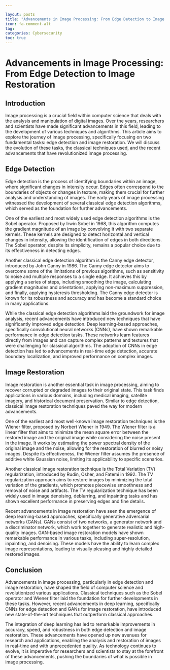 ```yaml
---

layout: posts
title: "Advancements in Image Processing: From Edge Detection to Image Restoration"
icon: fa-comment-alt
tag:      
categories: Cybersecurity
toc: true
---
```




# Advancements in Image Processing: From Edge Detection to Image Restoration

## Introduction

Image processing is a crucial field within computer science that deals with the analysis and manipulation of digital images. Over the years, researchers and scientists have made significant advancements in this field, leading to the development of various techniques and algorithms. This article aims to explore the journey of image processing, specifically focusing on two fundamental tasks: edge detection and image restoration. We will discuss the evolution of these tasks, the classical techniques used, and the recent advancements that have revolutionized image processing.

## Edge Detection

Edge detection is the process of identifying boundaries within an image, where significant changes in intensity occur. Edges often correspond to the boundaries of objects or changes in texture, making them crucial for further analysis and understanding of images. The early years of image processing witnessed the development of several classical edge detection algorithms, which served as the foundation for further advancements.

One of the earliest and most widely used edge detection algorithms is the Sobel operator. Proposed by Irwin Sobel in 1968, this algorithm computes the gradient magnitude of an image by convolving it with two separate kernels. These kernels are designed to detect horizontal and vertical changes in intensity, allowing the identification of edges in both directions. The Sobel operator, despite its simplicity, remains a popular choice due to its effectiveness in detecting edges.

Another classical edge detection algorithm is the Canny edge detector, introduced by John Canny in 1986. The Canny edge detector aims to overcome some of the limitations of previous algorithms, such as sensitivity to noise and multiple responses to a single edge. It achieves this by applying a series of steps, including smoothing the image, calculating gradient magnitudes and orientations, applying non-maximum suppression, and finally, applying hysteresis thresholding. The Canny edge detector is known for its robustness and accuracy and has become a standard choice in many applications.

While the classical edge detection algorithms laid the groundwork for image analysis, recent advancements have introduced new techniques that have significantly improved edge detection. Deep learning-based approaches, specifically convolutional neural networks (CNNs), have shown remarkable performance in edge detection tasks. These networks learn features directly from images and can capture complex patterns and textures that were challenging for classical algorithms. The adoption of CNNs in edge detection has led to advancements in real-time edge detection, accurate boundary localization, and improved performance on complex images.

## Image Restoration

Image restoration is another essential task in image processing, aiming to recover corrupted or degraded images to their original state. This task finds applications in various domains, including medical imaging, satellite imagery, and historical document preservation. Similar to edge detection, classical image restoration techniques paved the way for modern advancements.

One of the earliest and most well-known image restoration techniques is the Wiener filter, proposed by Norbert Wiener in 1949. The Wiener filter is a linear filter that aims to minimize the mean square error between the restored image and the original image while considering the noise present in the image. It works by estimating the power spectral density of the original image and the noise, allowing for the restoration of blurred or noisy images. Despite its effectiveness, the Wiener filter assumes the presence of additive white Gaussian noise, limiting its applicability to specific scenarios.

Another classical image restoration technique is the Total Variation (TV) regularization, introduced by Rudin, Osher, and Fatemi in 1992. The TV regularization approach aims to restore images by minimizing the total variation of the gradients, which promotes piecewise smoothness and removal of noise and artifacts. The TV regularization technique has been widely used in image denoising, deblurring, and inpainting tasks and has shown excellent performance in preserving edges and fine details.

Recent advancements in image restoration have seen the emergence of deep learning-based approaches, specifically generative adversarial networks (GANs). GANs consist of two networks, a generator network and a discriminator network, which work together to generate realistic and high-quality images. GAN-based image restoration models have shown remarkable performance in various tasks, including super-resolution, inpainting, and denoising. These models have the ability to learn complex image representations, leading to visually pleasing and highly detailed restored images.

## Conclusion

Advancements in image processing, particularly in edge detection and image restoration, have shaped the field of computer science and revolutionized various applications. Classical techniques such as the Sobel operator and Wiener filter laid the foundation for further developments in these tasks. However, recent advancements in deep learning, specifically CNNs for edge detection and GANs for image restoration, have introduced new state-of-the-art techniques that outperform classical approaches.

The integration of deep learning has led to remarkable improvements in accuracy, speed, and robustness in both edge detection and image restoration. These advancements have opened up new avenues for research and applications, enabling the analysis and restoration of images in real-time and with unprecedented quality. As technology continues to evolve, it is imperative for researchers and scientists to stay at the forefront of these advancements, pushing the boundaries of what is possible in image processing.